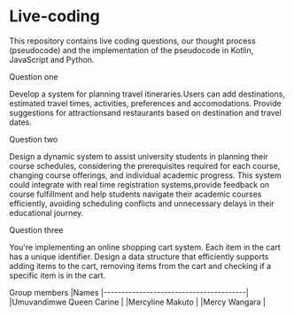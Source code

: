 # Live-coding
This repository contains live coding questions, our thought process (pseudocode) and the implementation of the pseudocode in Kotlin, JavaScript and Python.


Question one 

Develop a system for planning travel itineraries.Users can add destinations, estimated travel times, activities, preferences and accomodations. Provide suggestions for attractionsand restaurants based on destination and travel dates.


Question two 

Design a dynamic system to assist university students in planning their course schedules, considering the prerequisites required for each course, changing course offerings, and individual academic progress. This system could integrate with real time registration systems,provide feedback on course fulfillment and help students navigate their academic courses efficiently, avoiding scheduling conflicts and unnecessary delays in their educational journey.


Question three 

You're implementing  an online shopping cart system. Each item in the cart has a unique identifier. Design a data structure that efficiently supports adding items to the cart, removing items from the cart and checking if a specific item is in the cart.


Group members
|Names
|----------------------------------------|
|Umuvandimwe Queen Carine                |
|Mercyline Makuto                        |
|Mercy Wangara                           |
